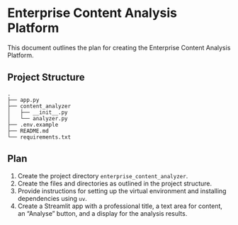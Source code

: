 # Enterprise Content Analysis Platform

This document outlines the plan for creating the Enterprise Content Analysis Platform.

## Project Structure

```
.
├── app.py
├── content_analyzer
│   ├── __init__.py
│   └── analyzer.py
├── .env.example
├── README.md
└── requirements.txt
```

## Plan

1.  Create the project directory `enterprise_content_analyzer`.
2.  Create the files and directories as outlined in the project structure.
3.  Provide instructions for setting up the virtual environment and installing dependencies using `uv`.
4.  Create a Streamlit app with a professional title, a text area for content, an “Analyse” button, and a display for the analysis results.